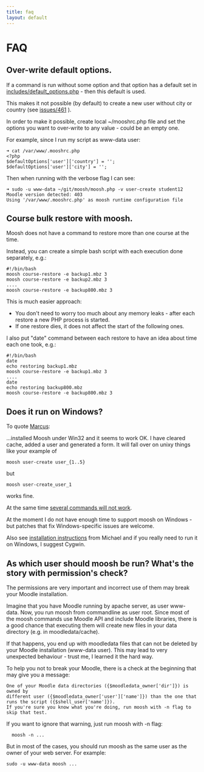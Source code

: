 ```yaml
---
title: faq
layout: default
---
```


FAQ
========

<span class="anchor" id="default-options-overwrite"></span>
Over-write default options.
------------------------

If a command is run without some option and that option has a default set in [includes/default_options.php](https://github.com/tmuras/moosh/blob/master/includes/default_options.php) - then this default is used.

This makes it not possible (by default) to create a new user without city or country (see [issues/461](https://github.com/tmuras/moosh/issues/461) ).

In order to make it possible, create local ~/mooshrc.php file and set the options you want to over-write to any value - could be an empty one.

For example, since I run my script as www-data user:

    ➜ cat /var/www/.mooshrc.php 
    <?php
    $defaultOptions['user']['country'] = '';
    $defaultOptions['user']['city'] = '';

Then when running with the verbose flag I can see:

    ➜ sudo -u www-data ~/git/moosh/moosh.php -v user-create student12
    Moodle version detected: 403
    Using '/var/www/.mooshrc.php' as moosh runtime configuration file




<span class="anchor" id="bulk-restore"></span>
Course bulk restore with moosh.
------------------------

Moosh does not have a command to restore more than one course at the time.

Instead, you can create a simple bash script with each execution done separately, e.g.:

    #!/bin/bash
    moosh course-restore -e backup1.mbz 3
    moosh course-restore -e backup2.mbz 3
    ....
    moosh course-restore -e backup800.mbz 3

This is much easier approach: 

 * You don't need to worry too much about any memory leaks - after each restore a new PHP process is started.
 * If one restore dies, it does not affect the start of the following ones.

I also put "date" command between each restore to have an idea about time each one took, e.g.:

    #!/bin/bash
    date
    echo restoring backup1.mbz
    moosh course-restore -e backup1.mbz 3
    ....
    date
    echo restoring backup800.mbz
    moosh course-restore -e backup800.mbz 3

<span class="anchor" id="windows"></span>
Does it run on Windows?
------------------------
To quote <a href="https://moodle.org/mod/forum/discuss.php?d=257341#p1131033">Marcus</a>:

...installed Moosh under Win32 and it seems to work OK. I have cleared cache, added a user and generated a form. It will fall over on unixy things like your example of

    moosh user-create user_{1..5}

but

    moosh user-create_user_1

works fine.

At the same time <a href="https://github.com/tmuras/moosh/issues/40">several commands will not work</a>.

At the moment I do not have enough time to support moosh on Windows - but patches that fix Windows-specific issues are welcome.

Also see <a href="https://moodle.org/mod/forum/discuss.php?d=257341#p1131493">installation instructions</a> from Michael
and if you really need to run it on Windows, I suggest Cygwin.


<span class="anchor" id="permissions"></span>
As which user should moosh be run? What's the story with permission's check?
------------------------
The permissions are very important and incorrect use of them may break your Moodle installation.

Imagine that you have Moodle running by apache server, as user www-data. Now, you run moosh from commandline
as user root. Since most of the moosh commands use Moodle API and include Moodle libraries, there is
 a good chance that executing them will create new files in your data directory (e.g. in moodledata/cache).

If that happens, you end up with moodledata files that can not be deleted by your Moodle installation (www-data user). 
This may lead to very unexpected behaviour - trust me, I learned it the hard way.
 
 To help you not to break your Moodle, there is a check at the beginning that may give you a message:
  
    One of your Moodle data directories ({$moodledata_owner['dir']}) is owned by
    different user ({$moodledata_owner['user']['name']}) than the one that runs the script ({$shell_user['name']}).
    If you're sure you know what you're doing, run moosh with -n flag to skip that test.
    
If you want to ignore that warning, just run moosh with -n flag:
      
      moosh -n ...
      
But in most of the cases, you should run moosh as the same user as the owner of your web server.
For example:

    sudo -u www-data moosh ...
     